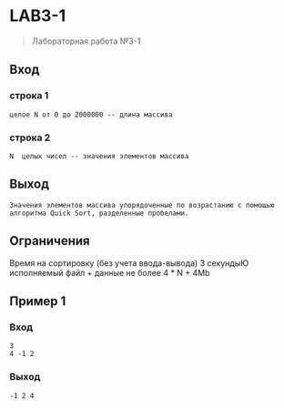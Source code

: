 # LAB3-1
> Лабораторная работа №3-1
## Вход
### строка 1
```
целое N от 0 до 2000000 -- длина массива
```
### строка 2
```
N  целых чисел -- значения элементов массива
```
## Выход
```
Значения элементов массива упорядоченные по возрастанию с помощью алгоритма Quick Sort, разделенные пробелами.
```
## Ограничения
Время на сортировку (без учета ввода-вывода) 3 секундыЮ исполняемый файл + данные не более 4 * N + 4Mb
## Пример 1
### Вход
```
3
4 -1 2
```
### Выход
```
-1 2 4
```

